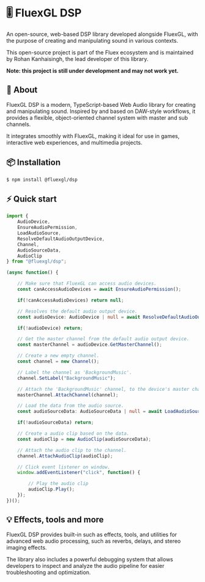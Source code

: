 # 🎚️ FluexGL DSP
An open-source, web-based DSP library developed alongside FluexGL, with the purpose of creating and manipulating sound in various contexts.

This open-source project is part of the Fluex ecosystem and is maintained by Rohan Kanhaisingh, the lead developer of this library.

**Note: this project is still under development and may not work yet.**

## 🧩 About
FluexGL DSP is a modern, TypeScript-based Web Audio library for creating and manipulating sound. Inspired by and based on DAW-style workflows, it provides a flexible, object-oriented channel system with master and sub channels.

It integrates smoothly with FluexGL, making it ideal for use in games, interactive web experiences, and multimedia projects.

## 📦 Installation

```
$ npm install @fluexgl/dsp
```

## ⚡ Quick start

```ts
import { 
    AudioDevice, 
    EnsureAudioPermission, 
    LoadAudioSource, 
    ResolveDefaultAudioOutputDevice, 
    Channel, 
    AudioSourceData, 
    AudioClip 
} from "@fluexgl/dsp";

(async function() {

    // Make sure that FluexGL can access audio devices.
    const canAccessAudioDevices = await EnsureAudioPermission();

    if(!canAccessAudioDevices) return null;

    // Resolves the default audio output device.
    const audioDevice: AudioDevice | null = await ResolveDefaultAudioOutputDevice();

    if(!audioDevice) return;

    // Get the master channel from the default audio output device.
    const masterChannel = audioDevice.GetMasterChannel();

    // Create a new empty channel.
    const channel = new Channel();

    // Label the channel as 'BackgroundMusic'.
    channel.SetLabel("BackgroundMusic");

    // Attach the 'BackgroundMusic' channel, to the device's master channel.
    masterChannel.AttachChannel(channel);

    // Load the data from the audio source.
    const audioSourceData: AudioSourceData | null = await LoadAudioSource("Beautiful Background Music.mp3");

    if(!audioSourceData) return;

    // Create a audio clip based on the data.
    const audioClip = new AudioClip(audioSourceData);

    // Attach the audio clip to the channel.
    channel.AttachAudioClip(audioClip);

    // Click event listener on window.
    window.addEventListener("click", function() {

        // Play the audio clip
        audioClip.Play();
    });
})();
```

## 💡 Effects, tools and more
FluexGL DSP provides built-in such as effects, tools, and utilities for advanced web audio processing, such as reverbs, delays, and stereo imaging effects.

The library also includes a powerful debugging system that allows developers to inspect and analyze the audio pipeline for easier troubleshooting and optimization.